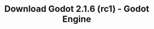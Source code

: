 ---
# Generated by /tools/generators/src/download_archive_generator !!! do not edit by hand !!!
title: 'Download Godot 2.1.6 (rc1) - Godot Engine'
type: 'download/archive'
name: '2.1.6'
flavor: 'rc1'
release_date: '2019-06-04T03:00:00-00:00'
release_notes: 'article/dev-snapshot-godot-2-1-6-rc-1/'
primaryPlatforms:
  - 'linux.64'
  - 'macos.universal'
  - 'windows.64'
  - 'linux_server.64'
  - 'templates'
links:
  linux.64:
    name: 'linux.64'
    title: 'Linux'
    caption: 'Standard (x86_64)'
    tags:
      - '64 bit'
    hosts:
      github_builds:
        regular: 'https://github.com/godotengine/godot-builds/releases/download/2.1.6-rc1/Godot_v2.1.6-rc1_x11.64.zip'
        mono: '#'
      github:
        regular: 'https://github.com/godotengine/godot/releases/download/2.1.6-rc1/Godot_v2.1.6-rc1_x11.64.zip'
        mono: '#'
  macos.universal:
    name: 'macos.universal'
    title: 'macOS'
    caption: 'Universal (x86_64 + Apple Silicon)'
    tags:
      - 'Intel/Apple Silicon'
      - '64 bit'
    hosts:
      github_builds:
        regular: 'https://github.com/godotengine/godot-builds/releases/download/2.1.6-rc1/Godot_v2.1.6-rc1_osx.fat.zip'
        mono: '#'
      github:
        regular: 'https://github.com/godotengine/godot/releases/download/2.1.6-rc1/Godot_v2.1.6-rc1_osx.fat.zip'
        mono: '#'
  windows.64:
    name: 'windows.64'
    title: 'Windows'
    caption: 'Standard (x86_64)'
    tags:
      - '64 bit'
    hosts:
      github_builds:
        regular: 'https://github.com/godotengine/godot-builds/releases/download/2.1.6-rc1/Godot_v2.1.6-rc1_win64.exe.zip'
        mono: '#'
      github:
        regular: 'https://github.com/godotengine/godot/releases/download/2.1.6-rc1/Godot_v2.1.6-rc1_win64.exe.zip'
        mono: '#'
  linux_server.64:
    name: 'linux_server.64'
    title: 'Linux Server'
    caption: 'Standard (x86_64)'
    tags:
      - '64 bit'
    hosts:
      github_builds:
        regular: 'https://github.com/godotengine/godot-builds/releases/download/2.1.6-rc1/Godot_v2.1.6-rc1_linux_server.64.zip'
        mono: '#'
      github:
        regular: 'https://github.com/godotengine/godot/releases/download/2.1.6-rc1/Godot_v2.1.6-rc1_linux_server.64.zip'
        mono: '#'
  linux.32:
    name: 'linux.32'
    title: 'Linux'
    caption: 'Standard (x86)'
    tags:
      - '32 bit'
    hosts:
      github_builds:
        regular: 'https://github.com/godotengine/godot-builds/releases/download/2.1.6-rc1/Godot_v2.1.6-rc1_x11.32.zip'
        mono: '#'
      github:
        regular: 'https://github.com/godotengine/godot/releases/download/2.1.6-rc1/Godot_v2.1.6-rc1_x11.32.zip'
        mono: '#'
  windows.32:
    name: 'windows.32'
    title: 'Windows'
    caption: 'Standard (x86)'
    tags:
      - '32 bit'
    hosts:
      github_builds:
        regular: 'https://github.com/godotengine/godot-builds/releases/download/2.1.6-rc1/Godot_v2.1.6-rc1_win32.exe.zip'
        mono: '#'
      github:
        regular: 'https://github.com/godotengine/godot/releases/download/2.1.6-rc1/Godot_v2.1.6-rc1_win32.exe.zip'
        mono: '#'
  templates:
    name: 'templates'
    title: 'Export templates'
    caption: ''
    tags:
      - 'Used to export your games to all supported platforms'
    hosts:
      github_builds:
        regular: 'https://github.com/godotengine/godot-builds/releases/download/2.1.6-rc1/Godot_v2.1.6-rc1_export_templates.tpz'
        mono: '#'
      github:
        regular: 'https://github.com/godotengine/godot/releases/download/2.1.6-rc1/Godot_v2.1.6-rc1_export_templates.tpz'
        mono: '#'
---